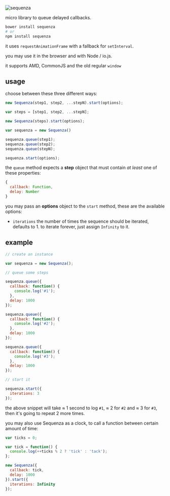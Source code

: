 ![sequenza](http://gibatronic.github.io/sequenza/etc/sequenza.svg)

micro library to queue delayed callbacks.

```sh
bower install sequenza
# or
npm install sequenza
```

it uses `requestAnimationFrame` with a fallback for `setInterval`.

you may use it in the browser and with Node / io.js.

it supports AMD, CommonJS and the old regular `window`

## usage

choose between these three different ways:

```js
new Sequenza(step1, step2, ...stepN).start(options);
```

```js
var steps = [step1, step2, ...stepN];

new Sequenza(steps).start(options);
```

```js
var sequenza = new Sequenza()

sequenza.queue(step1);
sequenza.queue(step2);
sequenza.queue(stepN);

sequenza.start(options);
```

the `queue` method expects a **step** object that must contain *at least* one of these properties:

```js
{
  callback: Function,
  delay: Number
}
```

you may pass an **options** object to the `start` method, these are the available options:

* `iterations` the number of times the sequence should be iterated, defaults to 1. to iterate forever, just assign `Infinity` to it.

## example

```js
// create an instance

var sequenza = new Sequenza();

// queue some steps

sequenza.queue({
  callback: function() {
    console.log('#1');
  },
  delay: 1000
});

sequenza.queue({
  callback: function() {
    console.log('#2');
  },
  delay: 1000
});

sequenza.queue({
  callback: function() {
    console.log('#3');
  },
  delay: 1000
});

// start it

sequenza.start({
  iterations: 3
});
```

the above snippet will take ≈ 1 second to log `#1`, ≈ 2 for `#2` and ≈ 3 for `#3`, then it's going to repeat 2 more times.

you may also use Sequenza as a clock, to call a function between certain amount of time:

```js
var ticks = 0;

var tick = function() {
  console.log(++ticks % 2 ? 'tick' : 'tack');
};

new Sequenza({
  callback: tick,
  delay: 1000
}).start({
  iterations: Infinity
});
```
